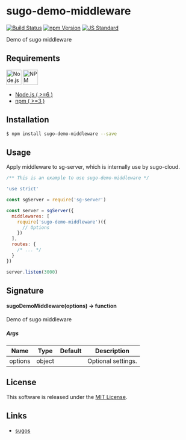 sugo-demo-middleware
==========

<!---
This file is generated by ape-tmpl. Do not update manually.
--->

<!-- Badge Start -->
<a name="badges"></a>

[![Build Status][bd_travis_com_shield_url]][bd_travis_com_url]
[![npm Version][bd_npm_shield_url]][bd_npm_url]
[![JS Standard][bd_standard_shield_url]][bd_standard_url]

[bd_repo_url]: https://github.com/realglobe-Inc/sugo-demo-middleware
[bd_travis_url]: http://travis-ci.org/realglobe-Inc/sugo-demo-middleware
[bd_travis_shield_url]: http://img.shields.io/travis/realglobe-Inc/sugo-demo-middleware.svg?style=flat
[bd_travis_com_url]: http://travis-ci.com/realglobe-Inc/sugo-demo-middleware
[bd_travis_com_shield_url]: https://api.travis-ci.com/realglobe-Inc/sugo-demo-middleware.svg?token=aeFzCpBZebyaRijpCFmm
[bd_license_url]: https://github.com/realglobe-Inc/sugo-demo-middleware/blob/master/LICENSE
[bd_codeclimate_url]: http://codeclimate.com/github/realglobe-Inc/sugo-demo-middleware
[bd_codeclimate_shield_url]: http://img.shields.io/codeclimate/github/realglobe-Inc/sugo-demo-middleware.svg?style=flat
[bd_codeclimate_coverage_shield_url]: http://img.shields.io/codeclimate/coverage/github/realglobe-Inc/sugo-demo-middleware.svg?style=flat
[bd_gemnasium_url]: https://gemnasium.com/realglobe-Inc/sugo-demo-middleware
[bd_gemnasium_shield_url]: https://gemnasium.com/realglobe-Inc/sugo-demo-middleware.svg
[bd_npm_url]: http://www.npmjs.org/package/sugo-demo-middleware
[bd_npm_shield_url]: http://img.shields.io/npm/v/sugo-demo-middleware.svg?style=flat
[bd_standard_url]: http://standardjs.com/
[bd_standard_shield_url]: https://img.shields.io/badge/code%20style-standard-brightgreen.svg

<!-- Badge End -->


<!-- Description Start -->
<a name="description"></a>

Demo of sugo middleware

<!-- Description End -->


<!-- Overview Start -->
<a name="overview"></a>



<!-- Overview End -->


<!-- Sections Start -->
<a name="sections"></a>

<!-- Section from "doc/guides/00.Requirements.md.hbs" Start -->

<a name="section-doc-guides-00-requirements-md"></a>
Requirements
-----

<a href="https://nodejs.org">
  <img src="https://realglobe-inc.github.io/sugos-assets/images/nodejs-banner.png"
       alt="Node.js"
       height="40"
       style="height:40px"
  /></a>
<a href="https://docs.npmjs.com/">
  <img src="https://realglobe-inc.github.io/sugos-assets/images/npm-banner.png"
       alt="NPM"
       height="40"
       style="height:40px"
  /></a>

+ [Node.js ( >=6 )][node_download_url]
+ [npm ( >=3 )][npm_url]

[node_download_url]: https://nodejs.org/en/download/
[npm_url]: https://docs.npmjs.com/


<!-- Section from "doc/guides/00.Requirements.md.hbs" End -->

<!-- Section from "doc/guides/01.Installation.md.hbs" Start -->

<a name="section-doc-guides-01-installation-md"></a>
Installation
-----

```bash
$ npm install sugo-demo-middleware --save
```


<!-- Section from "doc/guides/01.Installation.md.hbs" End -->

<!-- Section from "doc/guides/02.Usage.md.hbs" Start -->

<a name="section-doc-guides-02-usage-md"></a>
Usage
---------

Apply middleware to sg-server, which is internally use by sugo-cloud.

```javascript
/** This is an example to use sugo-demo-middleware */

'use strict'

const sgServer = require('sg-server')

const server = sgServer({
  middlewares: [
    require('sugo-demo-middleware')({
      // Options
    })
  ],
  routes: {
    /* ... */
  }
})

server.listen(3000)


```


<!-- Section from "doc/guides/02.Usage.md.hbs" End -->

<!-- Section from "doc/guides/03.Signature.md.hbs" Start -->

<a name="section-doc-guides-03-signature-md"></a>
Signature
-------

#### sugoDemoMiddleware(options) -> function

Demo of sugo middleware

##### Args

| Name | Type | Default | Description |
| --- | ---- | --- | --- |
| options | object  |  | Optional settings. |


<!-- Section from "doc/guides/03.Signature.md.hbs" End -->


<!-- Sections Start -->


<!-- LICENSE Start -->
<a name="license"></a>

License
-------
This software is released under the [MIT License](https://github.com/realglobe-Inc/sugo-demo-middleware/blob/master/LICENSE).

<!-- LICENSE End -->


<!-- Links Start -->
<a name="links"></a>

Links
------

+ [sugos](https://github.com/realglobe-Inc/sugos)

<!-- Links End -->
